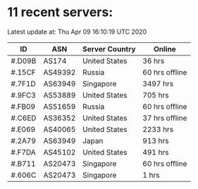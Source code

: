 # 11 recent servers:

Latest update at: Thu Apr 09 16:10:19 UTC 2020

| ID | ASN | Server Country | Online |
| -- | --- | -------------- | ------ |
| #.D09B | AS174 | United States | 36 hrs |
| #.15CF | AS49392 | Russia | 60 hrs offline |
| #.7F1D | AS63949 | Singapore | 3497 hrs |
| #.9FC3 | AS53889 | United States | 705 hrs |
| #.FB09 | AS51659 | Russia | 60 hrs offline |
| #.C6ED | AS36352 | United States | 37 hrs offline |
| #.E069 | AS40065 | United States | 2233 hrs |
| #.2A79 | AS63949 | Japan | 913 hrs |
| #.F7DA | AS45102 | United States | 491 hrs |
| #.B711 | AS20473 | Singapore | 60 hrs offline |
| #.606C | AS20473 | Singapore | 1 hrs |

